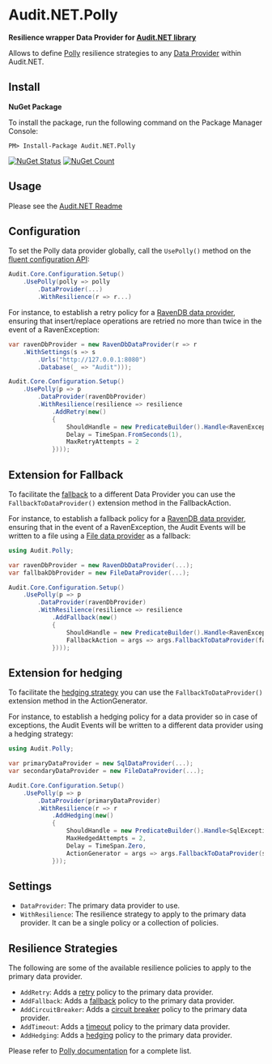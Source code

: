 ﻿# Audit.NET.Polly

**Resilience wrapper Data Provider for [Audit.NET library](https://github.com/thepirat000/Audit.NET)**

Allows to define [Polly](https://www.pollydocs.org/index.html) resilience strategies to any [Data Provider](https://github.com/thepirat000/Audit.NET?tab=readme-ov-file#data-providers) within Audit.NET.

## Install

**NuGet Package** 

To install the package, run the following command on the Package Manager Console:

```
PM> Install-Package Audit.NET.Polly
```

[![NuGet Status](https://img.shields.io/nuget/v/Audit.NET.Polly.svg?style=flat)](https://www.nuget.org/packages/Audit.NET.Polly/)
[![NuGet Count](https://img.shields.io/nuget/dt/Audit.NET.Polly.svg)](https://www.nuget.org/packages/Audit.NET.Polly/)

## Usage
Please see the [Audit.NET Readme](https://github.com/thepirat000/Audit.NET#usage)

## Configuration

To set the Polly data provider globally, call the `UsePolly()` method on the [fluent configuration API](https://github.com/thepirat000/Audit.NET#configuration-fluent-api):

```c#
Audit.Core.Configuration.Setup()
    .UsePolly(polly => polly
        .DataProvider(...)
        .WithResilience(r => r...)
```

For instance, to establish a retry policy for a [RavenDB data provider](https://github.com/thepirat000/Audit.NET/tree/master/src/Audit.NET.RavenDB#readme), 
ensuring that insert/replace operations are retried no more than twice in the event of a RavenException:

```c#
var ravenDbProvider = new RavenDbDataProvider(r => r
    .WithSettings(s => s
        .Urls("http://127.0.0.1:8080")
        .Database(_ => "Audit")));

Audit.Core.Configuration.Setup()
    .UsePolly(p => p
        .DataProvider(ravenDbProvider)
        .WithResilience(resilience => resilience
            .AddRetry(new()
            {
                ShouldHandle = new PredicateBuilder().Handle<RavenException>(),
                Delay = TimeSpan.FromSeconds(1),
                MaxRetryAttempts = 2
            })));
```

## Extension for Fallback

To facilitate the [fallback](https://www.pollydocs.org/strategies/fallback.html) to a different Data Provider you can use the `FallbackToDataProvider()` extension method in the FallbackAction.

For instance, to establish a fallback policy for a [RavenDB data provider](https://github.com/thepirat000/Audit.NET/tree/master/src/Audit.NET.RavenDB#readme),
ensuring that in the event of a RavenException, the Audit Events will be written to a file using a [File data provider](https://github.com/thepirat000/Audit.NET/blob/master/src/Audit.NET/Providers/FileDataProvider.cs) as a fallback:

```c#
using Audit.Polly;

var ravenDbProvider = new RavenDbDataProvider(...);
var fallbakDbProvider = new FileDataProvider(...);

Audit.Core.Configuration.Setup()
    .UsePolly(p => p
        .DataProvider(ravenDbProvider)
        .WithResilience(resilience => resilience
            .AddFallback(new()
            {
                ShouldHandle = new PredicateBuilder().Handle<RavenException>(),
                FallbackAction = args => args.FallbackToDataProvider(fallbakDbProvider)
            })));
```   

## Extension for hedging

To facilitate the [hedging strategy](https://www.pollydocs.org/strategies/hedging.html) you can use the `FallbackToDataProvider()` extension method in the ActionGenerator.

For instance, to establish a hedging policy for a data provider so in case of exceptions, the Audit Events will be written to a different data provider using a hedging strategy:

```c#
using Audit.Polly;

var primaryDataProvider = new SqlDataProvider(...);
var secondaryDataProvider = new FileDataProvider(...);

Audit.Core.Configuration.Setup()
    .UsePolly(p => p
        .DataProvider(primaryDataProvider)
        .WithResilience(r => r
            .AddHedging(new()
            {
                ShouldHandle = new PredicateBuilder().Handle<SqlException>(),
                MaxHedgedAttempts = 2,
                Delay = TimeSpan.Zero,
                ActionGenerator = args => args.FallbackToDataProvider(secondaryDataProvider)
            }));
```

## Settings

- `DataProvider`: The primary data provider to use.
- `WithResilience`: The resilience strategy to apply to the primary data provider. It can be a single policy or a collection of policies.

## Resilience Strategies

The following are some of the available resilience policies to apply to the primary data provider. 

- `AddRetry`: Adds a [retry](https://www.pollydocs.org/strategies/retry.html) policy to the primary data provider. 
- `AddFallback`: Adds a [fallback](https://www.pollydocs.org/strategies/fallback.html) policy to the primary data provider. 
- `AddCircuitBreaker`: Adds a [circuit breaker](https://www.pollydocs.org/strategies/circuit-breaker.html) policy to the primary data provider. 
- `AddTimeout`: Adds a [timeout](https://www.pollydocs.org/strategies/timeout.html) policy to the primary data provider. 
- `AddHedging`: Adds a [hedging](https://www.pollydocs.org/strategies/hedging.html) policy to the primary data provider. 

Please refer to [Polly documentation](https://www.pollydocs.org/strategies/index.html) for a complete list.
